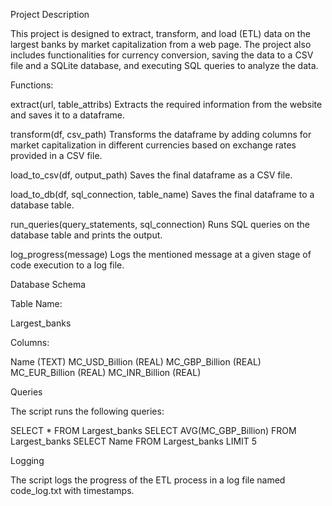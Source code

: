 Project Description

This project is designed to extract, transform, and load (ETL) data on the largest banks by market capitalization from a web page. The project also includes functionalities for currency conversion, saving the data to a CSV file and a SQLite database, and executing SQL queries to analyze the data.

Functions:

extract(url, table_attribs)
Extracts the required information from the website and saves it to a dataframe.

transform(df, csv_path)
Transforms the dataframe by adding columns for market capitalization in different currencies based on exchange rates provided in a CSV file.

load_to_csv(df, output_path)
Saves the final dataframe as a CSV file.

load_to_db(df, sql_connection, table_name)
Saves the final dataframe to a database table.

run_queries(query_statements, sql_connection)
Runs SQL queries on the database table and prints the output.

log_progress(message)
Logs the mentioned message at a given stage of code execution to a log file.

Database Schema

Table Name:

Largest_banks

Columns:

Name (TEXT)
MC_USD_Billion (REAL)
MC_GBP_Billion (REAL)
MC_EUR_Billion (REAL)
MC_INR_Billion (REAL)

Queries

The script runs the following queries:

SELECT * FROM Largest_banks
SELECT AVG(MC_GBP_Billion) FROM Largest_banks
SELECT Name FROM Largest_banks LIMIT 5

Logging

The script logs the progress of the ETL process in a log file named code_log.txt with timestamps.
